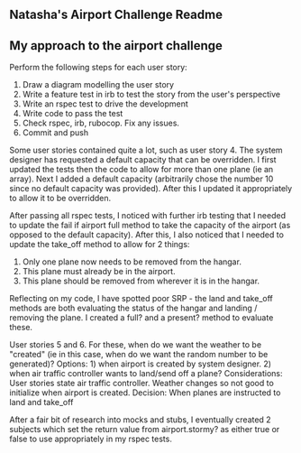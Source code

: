## Natasha's Airport Challenge Readme ##

## My approach to the airport challenge
Perform the following steps for each user story:
1. Draw a diagram modelling the user story
2. Write a feature test in irb to test the story from the user's perspective
3. Write an rspec test to drive the development
4. Write code to pass the test
5. Check rspec, irb, rubocop. Fix any issues.
6. Commit and push

Some user stories contained quite a lot, such as user story 4. The system designer has requested a default capacity that can be overridden. I first updated the tests then the code to allow for more than one plane (ie an array). Next I added a default capacity (arbitrarily chose the number 10 since no default capacity was provided). After this I updated it appropriately to allow it to be overridden.

After passing all rspec tests, I noticed with further irb testing that I needed to update the fail if airport full method to take the capacity of the airport (as opposed to the default capacity). After this, I also noticed that I needed to update the take_off method to allow for 2 things:
1. Only one plane now needs to be removed from the hangar.
2. This plane must already be in the airport.
3. This plane should be removed from wherever it is in the hangar.

Reflecting on my code, I have spotted poor SRP - the land and take_off methods are both evaluating the status of the hangar and landing / removing the plane. I created a full? and a present? method to evaluate these.

User stories 5 and 6. For these, when do we want the weather to be "created" (ie in this case, when do we want the random number to be generated)?
Options: 1) when airport is created by system designer. 2) when air traffic controller wants to land/send off a plane?
Considerations: User stories state air traffic controller. Weather changes so not good to initialize when airport is created.
Decision: When planes are instructed to land and take_off

After a fair bit of research into mocks and stubs, I eventually created 2 subjects which set the return value from airport.stormy? as either true or false to use appropriately in my rspec tests.
